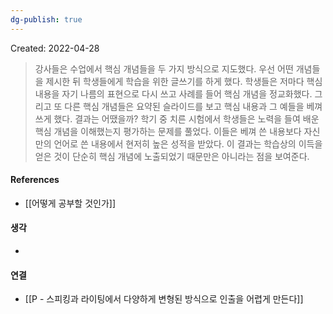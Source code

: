 ```yaml
---
dg-publish: true
---
```


Created: 2022-04-28

>강사들은 수업에서 핵심 개념들을 두 가지 방식으로 지도했다. 우선 어떤 개념들을 제시한 뒤 학생들에게 학습을 위한 글쓰기를 하게 했다. 학생들은 저마다 핵심 내용을 자기 나름의 표현으로 다시 쓰고 사례를 들어 핵심 개념을 정교화했다. 그리고 또 다른 핵심 개념들은 요약된 슬라이드를 보고 핵심 내용과 그 예들을 베껴 쓰게 했다. 결과는 어땠을까? 학기 중 치른 시험에서 학생들은 노력을 들여 배운 핵심 개념을 이해했는지 평가하는 문제를 풀었다. 이들은 베껴 쓴 내용보다 자신만의 언어로 쓴 내용에서 현저히 높은 성적을 받았다. 이 결과는 학습상의 이득을 얻은 것이 단순히 핵심 개념에 노출되었기 때문만은 아니라는 점을 보여준다.

#### References
- [[어떻게 공부할 것인가]]

#### 생각
- 

#### 연결
- [[P - 스피킹과 라이팅에서 다양하게 변형된 방식으로 인출을 어렵게 만든다]]